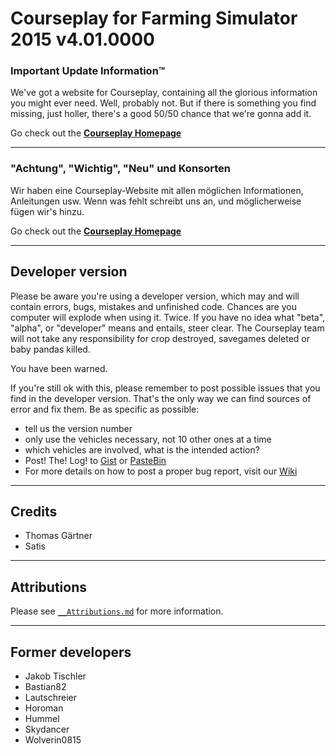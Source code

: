 # Courseplay for Farming Simulator 2015 v4.01.0000

### Important Update Information™
We've got a website for Courseplay, containing all the glorious information you might ever need. Well, probably not. But if there is something you find missing, just holler, there's a good 50/50 chance that we're gonna add it.

Go check out the **[Courseplay Homepage][CP Website Link]**

----
### "Achtung", "Wichtig", "Neu" und Konsorten
Wir haben eine Courseplay-Website mit allen möglichen Informationen, Anleitungen usw. Wenn was fehlt schreibt uns an, und möglicherweise fügen wir's hinzu.

Go check out the **[Courseplay Homepage][CP Website Link]**

[CP Website Link]: http://courseplay.github.com/courseplay/
___

## Developer version
Please be aware you're using a developer version, which may and will contain errors, bugs, mistakes and unfinished code. Chances are you computer will explode when using it. Twice. If you have no idea what "beta", "alpha", or "developer" means and entails, steer clear. The Courseplay team will not take any responsibility for crop destroyed, savegames deleted or baby pandas killed. 

You have been warned.

If you're still ok with this, please remember to post possible issues that you find in the developer version. That's the only way we can find sources of error and fix them. 
Be as specific as possible:

* tell us the version number
* only use the vehicles necessary, not 10 other ones at a time
* which vehicles are involved, what is the intended action?
* Post! The! Log! to [Gist](https://gist.github.com/) or [PasteBin](http://pastebin.com/)
* For more details on how to post a proper bug report, visit our [Wiki](https://github.com/Courseplay/courseplay/wiki)

___

## Credits  
* Thomas Gärtner
* Satis

___

## Attributions
Please see [`__Attributions.md`](https://github.com/Courseplay/courseplay/blob/master/__Attributions.md) for more information.
___

## Former developers
* Jakob Tischler  
* Bastian82
* Lautschreier
* Horoman
* Hummel
* Skydancer
* Wolverin0815
